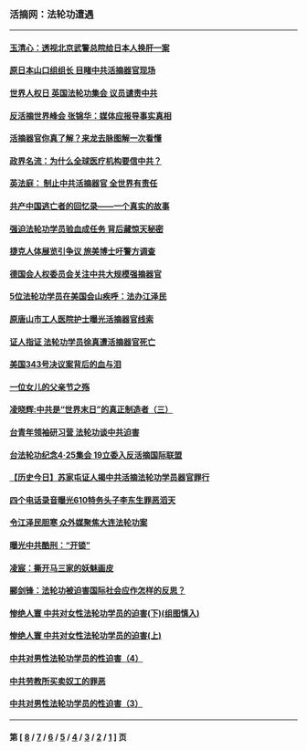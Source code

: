 ### 活摘网：法轮功遭遇
---
#### [玉清心：透视北京武警总院给日本人换肝一案](../../pages/nf5881/n13771978.md?03060430) 
#### [原日本山口组组长 目睹中共活摘器官现场](../../pages/nf5881/n13767360.md?03060430) 
#### [世界人权日 英国法轮功集会 议员谴责中共](../../pages/nf5881/n13431763.md?03060430) 
#### [反活摘世界峰会 张锦华：媒体应报导事实真相](../../pages/nf5881/n13278502.md?03060430) 
#### [活摘器官你真了解？来龙去脉图解一次看懂](../../pages/nf5881/n13013820.md?03060430) 
#### [政界名流：为什么全球医疗机构要信中共？](../../pages/nf5881/n11945479.md?03060430) 
#### [英法庭： 制止中共活摘器官 全世界有责任](../../pages/nf5881/n11330691.md?03060430) 
#### [共产中国逃亡者的回忆录——一个真实的故事](../../pages/nf5881/n10918649.md?03060430) 
#### [强迫法轮功学员验血成任务 背后藏惊天秘密](../../pages/nf5881/n4252384.md?03060430) 
#### [捷克人体展览引争议 旅美博士吁警方调查](../../pages/nf5881/n9429187.md?03060430) 
#### [德国会人权委员会关注中共大规模强摘器官](../../pages/nf5881/n8418950.md?03060430) 
#### [5位法轮功学员在美国会山疾呼：法办江泽民](../../pages/nf5881/n8101519.md?03060430) 
#### [原唐山市工人医院护士曝光活摘器官线索](../../pages/nf5881/n8076384.md?03060430) 
#### [证人指证 法轮功学员徐真遭活摘器官死亡](../../pages/nf5881/n8042467.md?03060430) 
#### [美国343号决议案背后的血与泪](../../pages/nf5881/n8020684.md?03060430) 
#### [一位女儿的父亲节之殇](../../pages/nf5881/n8014122.md?03060430) 
#### [凌晓辉:中共是“世界末日”的真正制造者（三）](../../pages/nf5881/n4210333.md?03060430) 
#### [台青年领袖研习营 法轮功谈中共迫害](../../pages/nf5881/n4141857.md?03060430) 
#### [台法轮功纪念4‧25集会 19立委入反活摘国际联盟](../../pages/nf5881/n4141821.md?03060430) 
#### [【历史今日】苏家屯证人揭中共活摘法轮功学员器官罪行](../../pages/nf5881/n4135912.md?03060430) 
#### [四个电话录音曝光610特务头子李东生罪恶滔天](../../pages/nf5881/n4040060.md?03060430) 
#### [令江泽民胆寒 众外媒聚焦大连法轮功案](../../pages/nf5881/n3932671.md?03060430) 
#### [曝光中共酷刑：“开锁”](../../pages/nf5881/n3889373.md?03060430) 
#### [凌宸：撕开马三家的妖魅画皮](../../pages/nf5881/n3849369.md?03060430) 
#### [郦剑锋：法轮功被迫害国际社会应作怎样的反思？](../../pages/nf5881/n3824560.md?03060430) 
#### [惨绝人寰 中共对女性法轮功学员的迫害(下)(组图慎入)](../../pages/nf5881/n3816285.md?03060430) 
#### [惨绝人寰 中共对女性法轮功学员的迫害(上)](../../pages/nf5881/n3815374.md?03060430) 
#### [中共对男性法轮功学员的性迫害（4）](../../pages/nf5881/n3769144.md?03060430) 
#### [中共劳教所买卖奴工的罪恶](../../pages/nf5881/n3769378.md?03060430) 
#### [中共对男性法轮功学员的性迫害（3）](../../pages/nf5881/n3768231.md?03060430) 

---
#### 第 [ [8](./8.md?03060430) / [7](./7.md?03060430) / [6](./6.md?03060430) / [5](./5.md?03060430) / [4](./4.md?03060430) / [3](./3.md?03060430) / [2](./2.md?03060430) / [1](./1.md?03060430) ] 页
